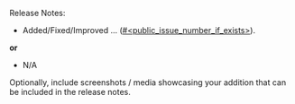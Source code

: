 Release Notes:

- Added/Fixed/Improved ... ([#<public_issue_number_if_exists>](https://github.com/zed-industries/zed/issues/<public_issue_number_if_exists>)).

**or**

- N/A

Optionally, include screenshots / media showcasing your addition that can be included in the release notes.
